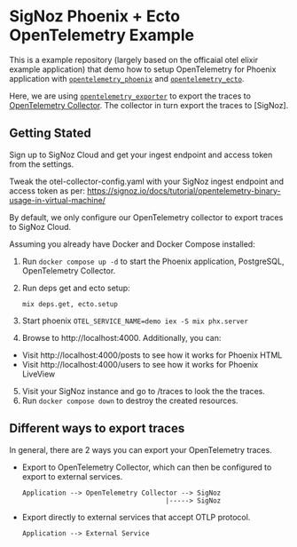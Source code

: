 # SigNoz Phoenix + Ecto OpenTelemetry Example

This is a example repository (largely based on the officaial otel elixir example application) that demo how to setup OpenTelemetry for Phoenix application
with [`opentelemetry_phoenix`][0] and [`opentelemetry_ecto`][1].

Here, we are using [`opentelemetry_exporter`][2] to export the traces to [
OpenTelemetry Collector][3]. The collector in turn export the traces to [SigNoz].

## Getting Stated

Sign up to SigNoz Cloud and get your ingest endpoint and access token from the settings.

Tweak the otel-collector-config.yaml with your SigNoz ingest endpoint and access token as per: https://signoz.io/docs/tutorial/opentelemetry-binary-usage-in-virtual-machine/

By default, we only configure our OpenTelemetry collector to export traces to SigNoz Cloud.

Assuming you already have Docker and Docker Compose installed:

1. Run `docker compose up -d` to start the Phoenix application, PostgreSQL,
   OpenTelemetry Collector.
2. Run deps get and ecto setup:
   ```
   mix deps.get, ecto.setup
   ```
3. Start phoenix `OTEL_SERVICE_NAME=demo iex -S mix phx.server`

4. Browse to http://localhost:4000. Additionally, you can:

- Visit http://localhost:4000/posts to see how it works for Phoenix HTML
- Visit http://localhost:4000/users to see how it works for Phoenix LiveView

5. Visit your SigNoz instance and go to /traces to look the the traces.
6. Run `docker compose down` to destroy the created resources.

## Different ways to export traces

In general, there are 2 ways you can export your OpenTelemetry traces.

- Export to OpenTelemetry Collector, which can then be configured to export to
  external services.

  ```
  Application --> OpenTelemetry Collector --> SigNoz
                                      |-----> SigNoz
  ```

- Export directly to external services that accept OTLP protocol.

  ```
  Application --> External Service
  ```

[0]: https://hex.pm/packages/opentelemetry_phoenix
[1]: https://hex.pm/packages/opentelemetry_ecto
[2]: https://hex.pm/packages/opentelemetry_exporter
[3]: https://github.com/open-telemetry/opentelemetry-collector/
